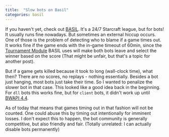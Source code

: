 ```yaml
---
title:  "Slow bots on Basil"
categories: basil
---
```



If you haven't yet, check out [BASIL]. It's a 24/7 Starcraft league, but for bots!
It usually runs fine nowadays. But sometimes an external hiccup occurs. One of those is the problem of detecting who to blame if a game times out.
It works fine if the game ends with the in-game timeout of 60min, since the [Tournament Module](https://github.com/basil-ladder/sc-tm) BASIL uses
will make both bots leave and select the winner based on the score (That might be unfair, but that's a topic for another post).

But if a game gets killed because it took to long (wall-clock time), what then? There are no scores, no replays - nothing essentially.
Besides a bot just hanging, most bots just take their time. So I wanted to penalize the slower bot in that case. This looked like a good idea back
in the beginning. For `dll` bots this works fine, but for `client` bots, it didn't work up until [BWAPI 4.4](https://github.com/bwapi/bwapi/commit/4a984290cf6aa6f05ebcbdcd4a094ffceb57f6e9).

As of today that means that games timing out in that fashion will not be counted. One could abuse this by timing out intentionally for imminent losses. 
I don't expect this to happen, the bot community is generally competitive, but also friendly and fair. (Totally unrelated: I can actually disable bots permanently)

[BASIL]: https://basil.bytekeeper.org/
